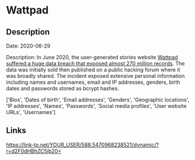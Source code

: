 # Wattpad

## Description

Date: 2020-06-29

Description:
In June 2020, the user-generated stories website <a href="https://www.bleepingcomputer.com/news/security/wattpad-data-breach-exposes-account-info-for-millions-of-users/" target="_blank" rel="noopener">Wattpad suffered a huge data breach that exposed almost 270 million records</a>. The data was initially sold then published on a public hacking forum where it was broadly shared. The incident exposed extensive personal information including names and usernames, email and IP addresses, genders, birth dates and passwords stored as bcrypt hashes.


['Bios', 'Dates of birth', 'Email addresses', 'Genders', 'Geographic locations', 'IP addresses', 'Names', 'Passwords', 'Social media profiles', 'User website URLs', 'Usernames']

## Links

https://link-to.net/YOUR_USER/588.5470968238521/dynamic/?r=d2F0dHBhZC5jb20=